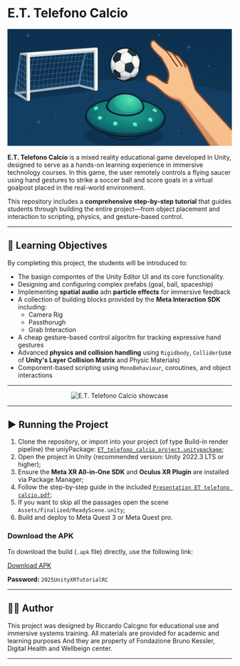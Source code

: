 # E.T. Telefono Calcio

![E.T. Telefono Calcio](Resources/ProjectImage.png)

**E.T. Telefono Calcio** is a mixed reality educational game developed in Unity, designed to serve as a hands-on learning experience in immersive technology courses. In this game, the user remotely controls a flying saucer using hand gestures to strike a soccer ball and score goals in a virtual goalpost placed in the real-world environment.

This repository includes a **comprehensive step-by-step tutorial** that guides students through building the entire project—from object placement and interaction to scripting, physics, and gesture-based control.

---

## 🧠 Learning Objectives

By completing this project, the students will be introduced to:

- The basign compontes of the Unity Editor UI and its core functionality.
- Designing and configuring complex prefabs (goal, ball, spaceship)
- Implementing **spatial audio** adn **particle effects** for immersive feedback
- A collection of building blocks provided by the **Meta Interaction SDK** including:
   - Camera Rig
   - Passthorugh
   - Grab Interaction
- A cheap gesture-based control algoritm for tracking expressive hand gestures
- Advanced **physics and collision handling** using `Rigidbody`, `Collider`(use of **Unity's Layer Collision Matrix** and Physic Materials)
- Component-based scripting using `MonoBehaviour`, coroutines, and object interactions

---

<p align="center">
  <img src="Resources/projectShowcase.gif" alt="E.T. Telefono Calcio showcase" width="700">
</p>

---

## ▶️ Running the Project

1. Clone the repository, or import into your project (of type Build-in render pipeline) the uniyPackage: [`ET_telefono_calcio_project.unitypackage`](./ET_telefono_calcio_project.unitypackage);
2. Open the project in Unity (recommended version: Unity 2022.3 LTS or higher);
3. Ensure the **Meta XR All-in-One SDK** and **Oculus XR Plugin** are installed via Package Manager;
4. Follow the step-by-step guide in the included [`Presentation ET telefono calcio.pdf`](./Presentation%20ET%20telefono%20calcio.pdf);
5. If you want to skip all the passages open the scene `Assets/Finalized/ReadyScene.unity`;
6. Build and deploy to Meta Quest 3 or Meta Quest pro.


### Download the APK

To download the build (`.apk` file) directly, use the following link:

[Download APK](https://fbk-my.sharepoint.com/:u:/g/personal/rcalcagno_fbk_eu/ETNyjwEAeFFFjr-I3QxqfRMBcd5nlLt3GSKE8xR_nB7pbw?e=ubB33I)

**Password:** `2025UnityXRTutorialRC`

---

## 🧑‍🏫 Author

This project was designed by Riccardo Calcgno for educational use and immersive systems training. All materials are provided for academic and learning purposes
And they are property of Fondazione Bruno Kessler, Digital Health and Wellbeign center.

---
